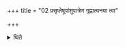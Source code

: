 +++
title = "02 प्रसृप्तेषूपांशुपात्रेण गृह्णात्यनया त्वा"

+++

<details><summary>थिते</summary>

प्रसृप्तेषूपांशुपात्रेण गृह्णात्यनया त्वा पृथिव्या पात्रेण समुद्रं रसया प्रजापतये जुष्टं गृह्णामीति २
</details>
